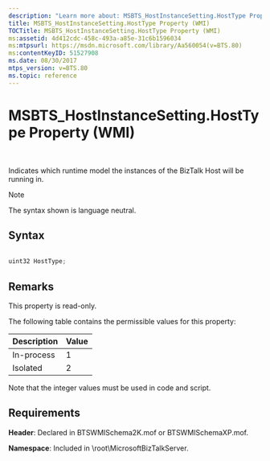 ```yaml
---
description: "Learn more about: MSBTS_HostInstanceSetting.HostType Property (WMI)"
title: MSBTS_HostInstanceSetting.HostType Property (WMI)
TOCTitle: MSBTS_HostInstanceSetting.HostType Property (WMI)
ms:assetid: 4d412cdc-458c-493a-a85e-31c6b1596034
ms:mtpsurl: https://msdn.microsoft.com/library/Aa560054(v=BTS.80)
ms:contentKeyID: 51527908
ms.date: 08/30/2017
mtps_version: v=BTS.80
ms.topic: reference
---
```


# MSBTS\_HostInstanceSetting.HostType Property (WMI)

 

Indicates which runtime model the instances of the BizTalk Host will be running in.


> [!NOTE]
> <P>The syntax shown is language neutral.</P>



## Syntax

```C#
  
uint32 HostType;  
```

## Remarks

This property is read-only.

The following table contains the permissible values for this property:

<table>
<thead>
<tr class="header">
<th>Description</th>
<th>Value</th>
</tr>
</thead>
<tbody>
<tr class="odd">
<td>In-process</td>
<td>1</td>
</tr>
<tr class="even">
<td>Isolated</td>
<td>2</td>
</tr>
</tbody>
</table>


Note that the integer values must be used in code and script.

## Requirements

**Header**: Declared in BTSWMISchema2K.mof or BTSWMISchemaXP.mof.

**Namespace**: Included in \\root\\MicrosoftBizTalkServer.

